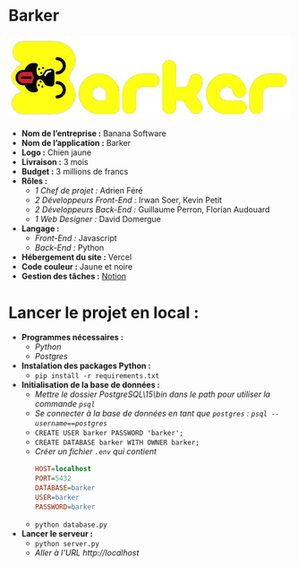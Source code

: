 # Barker
[![](static/images/barker-logo.png)](https://barker-guillaumeperron.vercel.app/)
- **Nom de l’entreprise :** Banana Software
- **Nom de l’application :** Barker
- **Logo :** Chien jaune  
- **Livraison :** 3 mois
- **Budget :** 3 millions de francs
- **Rôles :**
  -	*1 Chef de projet :* Adrien Féré
  -	*2 Développeurs Front-End :* Irwan Soer, Kevin Petit
  -	*2 Développeurs Back-End :* Guillaume Perron, Florian Audouard
  -	*1 Web Designer :* David Domergue
- **Langage :**
  -	*Front-End :* Javascript
  -	*Back-End :* Python
- **Hébergement du site :** Vercel
- **Code couleur :** Jaune et noire
- **Gestion des tâches :** [Notion](https://www.notion.so/barker-app/442e4bcd0ca04b71a3a1025f0861f070?v=75ab636be9d444e7bc8e98b9fe2ff275)

# Lancer le projet en local :

- **Programmes nécessaires :**
  - *Python*
  - *Postgres*
- **Instalation des packages Python :**
  - `pip install -r requirements.txt`
- **Initialisation de la base de données :**
  - *Mettre le dossier PostgreSQL\15\bin dans le path pour utiliser la commande `psql`*
  - *Se connecter à la base de données en tant que `postgres` : `psql --username==postgres`*
  - `CREATE USER barker PASSWORD 'barker';`
  - `CREATE DATABASE barker WITH OWNER barker;`
  - *Créer un fichier `.env` qui contient*
    ```ini
    HOST=localhost
    PORT=5432
    DATABASE=barker
    USER=barker
    PASSWORD=barker
    ```
  - `python database.py`
- **Lancer le serveur :**
  - `python server.py`
  - *Aller à l'URL http://localhost*
  